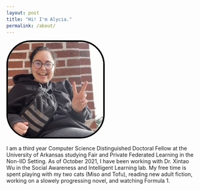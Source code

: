 ```yaml
---
layout: post
title: "Hi! I'm Alycia."
permalink: /about/
---
```


<img src="/assets/img/7BBCB897-3E8B-4C4E-A6DA-EF965BC0E7C0_1_201_a.jpeg" style="align: left; border-radius: 25%; border: 4px solid black; max-width: 250px; "/> 

I am a third year Computer Science Distinguished Doctoral Fellow at the University of Arkansas studying Fair and Private Federated Learning in the Non-IID Setting. As of October 2021, I have been working with Dr. Xintao Wu in the Social Awareness and Intelligent Learning lab. My free time is spent playing with my two cats (Miso and Tofu), reading new adult fiction, working on a slowely progressing novel, and watching Formula 1. 
